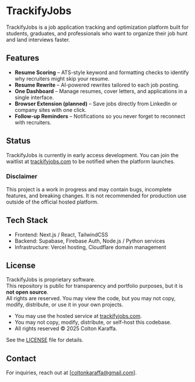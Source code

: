 # TrackifyJobs

TrackifyJobs is a job application tracking and optimization platform built for students, graduates, and professionals who want to organize their job hunt and land interviews faster.

## Features
- **Resume Scoring** – ATS-style keyword and formatting checks to identify why recruiters might skip your resume.  
- **Resume Rewrite** – AI-powered rewrites tailored to each job posting.  
- **One Dashboard** – Manage resumes, cover letters, and applications in a single interface.  
- **Browser Extension (planned)** – Save jobs directly from LinkedIn or company sites with one click.  
- **Follow-up Reminders** – Notifications so you never forget to reconnect with recruiters.  

## Status
TrackifyJobs is currently in early access development. You can join the waitlist at [trackifyjobs.com](https://trackifyjobs.com) to be notified when the platform launches.  

### Disclaimer
This project is a work in progress and may contain bugs, incomplete features, and breaking changes. It is not recommended for production use outside of the official hosted platform.

## Tech Stack
- Frontend: Next.js / React, TailwindCSS  
- Backend: Supabase, Firebase Auth, Node.js / Python services  
- Infrastructure: Vercel hosting, Cloudflare domain management  

## License
TrackifyJobs is proprietary software.  
This repository is public for transparency and portfolio purposes, but it is **not open source**.  
All rights are reserved. You may view the code, but you may not copy, modify, distribute, or use it in your own projects.

- You may use the hosted service at [trackifyjobs.com](https://trackifyjobs.com).  
- You may not copy, modify, distribute, or self-host this codebase.  
- All rights reserved © 2025 Colton Karaffa.  

See the [LICENSE](./LICENSE.md) file for details.  

## Contact
For inquiries, reach out at [coltonkaraffa@gmail.com].
